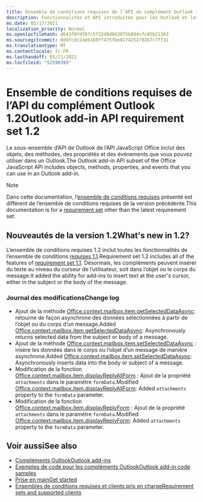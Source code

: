 ```yaml
---
title: Ensemble de conditions requises de l’API du complément Outlook 1.2
description: Fonctionnalités et API introduites pour les Outlook et les API JavaScript Office dans le cadre de l’API de boîte aux lettres 1.2.
ms.date: 05/17/2021
localization_priority: Normal
ms.openlocfilehash: d643f0fdf07c5f22d8d863075b894cfc05b21363
ms.sourcegitcommit: 0d9fcdc2aeb160ff475fbe817425279267c7ff31
ms.translationtype: MT
ms.contentlocale: fr-FR
ms.lasthandoff: 05/21/2021
ms.locfileid: "52590399"
---
```

# <a name="outlook-add-in-api-requirement-set-12"></a><span data-ttu-id="e38ed-103">Ensemble de conditions requises de l’API du complément Outlook 1.2</span><span class="sxs-lookup"><span data-stu-id="e38ed-103">Outlook add-in API requirement set 1.2</span></span>

<span data-ttu-id="e38ed-104">Le sous-ensemble d’API de Outlook de l’API JavaScript Office inclut des objets, des méthodes, des propriétés et des événements que vous pouvez utiliser dans un Outlook.</span><span class="sxs-lookup"><span data-stu-id="e38ed-104">The Outlook add-in API subset of the Office JavaScript API includes objects, methods, properties, and events that you can use in an Outlook add-in.</span></span>

> [!NOTE]
> <span data-ttu-id="e38ed-105">Dans cette documentation, l’[ensemble de conditions requises](../../requirement-sets/outlook-api-requirement-sets.md) présenté est différent de l’ensemble de conditions requises de la version précédente.</span><span class="sxs-lookup"><span data-stu-id="e38ed-105">This documentation is for a [requirement set](../../requirement-sets/outlook-api-requirement-sets.md) other than the latest requirement set.</span></span>

## <a name="whats-new-in-12"></a><span data-ttu-id="e38ed-106">Nouveautés de la version 1.2</span><span class="sxs-lookup"><span data-stu-id="e38ed-106">What's new in 1.2?</span></span>

<span data-ttu-id="e38ed-107">L’ensemble de conditions requises 1.2 inclut toutes les fonctionnalités de l’ensemble de conditions [requises 1.1](../requirement-set-1.1/outlook-requirement-set-1.1.md).</span><span class="sxs-lookup"><span data-stu-id="e38ed-107">Requirement set 1.2 includes all of the features of [requirement set 1.1](../requirement-set-1.1/outlook-requirement-set-1.1.md).</span></span> <span data-ttu-id="e38ed-108">Désormais, les compléments peuvent insérer du texte au niveau du curseur de l’utilisateur, soit dans l’objet ou le corps du message.</span><span class="sxs-lookup"><span data-stu-id="e38ed-108">It added the ability for add-ins to insert text at the user's cursor, either in the subject or the body of the message.</span></span>

### <a name="change-log"></a><span data-ttu-id="e38ed-109">Journal des modifications</span><span class="sxs-lookup"><span data-stu-id="e38ed-109">Change log</span></span>

- <span data-ttu-id="e38ed-110">Ajout de la méthode [Office.context.mailbox.item.getSelectedDataAsync](office.context.mailbox.item.md#methods): retourne de façon asynchrone des données sélectionnées à partir de l’objet ou du corps d’un message.</span><span class="sxs-lookup"><span data-stu-id="e38ed-110">Added [Office.context.mailbox.item.getSelectedDataAsync](office.context.mailbox.item.md#methods): Asynchronously returns selected data from the subject or body of a message.</span></span>
- <span data-ttu-id="e38ed-111">Ajout de la méthode [Office.context.mailbox.item.setSelectedDataAsync](office.context.mailbox.item.md#methods) : insère les données dans le corps ou l’objet d’un message de manière asynchrone.</span><span class="sxs-lookup"><span data-stu-id="e38ed-111">Added [Office.context.mailbox.item.setSelectedDataAsync](office.context.mailbox.item.md#methods): Asynchronously inserts data into the body or subject of a message.</span></span>
- <span data-ttu-id="e38ed-112">Modification de la fonction [Office.context.mailbox.item.displayReplyAllForm](office.context.mailbox.item.md#methods) : Ajout de la propriété `attachments` dans le paramètre `formData`.</span><span class="sxs-lookup"><span data-stu-id="e38ed-112">Modified [Office.context.mailbox.item.displayReplyAllForm](office.context.mailbox.item.md#methods): Added `attachments` property to the `formData` parameter.</span></span>
- <span data-ttu-id="e38ed-113">Modification de la fonction [Office.context.mailbox.item.displayReplyForm](office.context.mailbox.item.md#methods) : Ajout de la propriété `attachments` dans le paramètre `formData`.</span><span class="sxs-lookup"><span data-stu-id="e38ed-113">Modified [Office.context.mailbox.item.displayReplyForm](office.context.mailbox.item.md#methods): Added `attachments` property to the `formData` parameter.</span></span>

## <a name="see-also"></a><span data-ttu-id="e38ed-114">Voir aussi</span><span class="sxs-lookup"><span data-stu-id="e38ed-114">See also</span></span>

- [<span data-ttu-id="e38ed-115">Compléments Outlook</span><span class="sxs-lookup"><span data-stu-id="e38ed-115">Outlook add-ins</span></span>](../../../outlook/outlook-add-ins-overview.md)
- [<span data-ttu-id="e38ed-116">Exemples de code pour les compléments Outlook</span><span class="sxs-lookup"><span data-stu-id="e38ed-116">Outlook add-in code samples</span></span>](https://developer.microsoft.com/outlook/gallery/?filterBy=Outlook,Samples,Add-ins)
- [<span data-ttu-id="e38ed-117">Prise en main</span><span class="sxs-lookup"><span data-stu-id="e38ed-117">Get started</span></span>](../../../quickstarts/outlook-quickstart.md)
- [<span data-ttu-id="e38ed-118">Ensembles de conditions requises et clients pris en charge</span><span class="sxs-lookup"><span data-stu-id="e38ed-118">Requirement sets and supported clients</span></span>](../../requirement-sets/outlook-api-requirement-sets.md)
